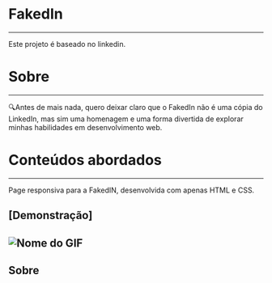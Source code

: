 # FakedIn
---
Este projeto é baseado no linkedin.


# Sobre
---
🔍Antes de mais nada, quero deixar claro que o FakedIn não é uma cópia do LinkedIn, mas sim uma homenagem e uma forma divertida de explorar minhas habilidades em desenvolvimento web.

# Conteúdos abordados
---
Page responsiva para a FakedIN, desenvolvida com apenas HTML e CSS.

[Demonstração]
---
![Nome do GIF](github-gif/FakedIn-rapido.gif)
---
## Sobre
